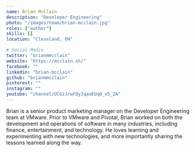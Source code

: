```yaml
---
name: Brian McClain
description: "Developer Engineering"
photo: "/images/team/brian-mcclain.jpg"
roles: ["author"]
skills: []
location: "Cleveland, OH"

# Social Media 
twitter: "brianmmcclain"
website: "https://mcclain.sh/"
facebook: ""
linkedin: "brian-mcclain"
github: "brianmmcclain"
pinterest: ""
instagram: ""
youtube: "channel/UCGzJrwFQyJqaoEUqO_n5_2A"
---
```


Brian is a senior product marketing manager on the Developer Engineering team at VMware. Prior to VMware and Pivotal, Brian worked on both the development and operations of software in many industries, including finance, entertainment, and technology. He loves learning and experimenting with new technologies, and more importantly sharing the lessons learned along the way.

<!--more-->
